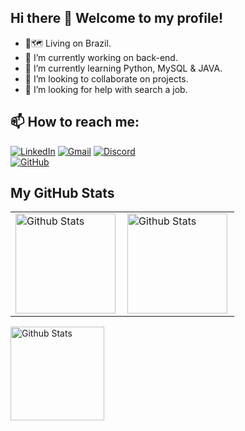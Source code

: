 ## Hi there 👋          Welcome to my profile!

- 📍🗺️ Living on Brazil.
- 🔭 I’m currently working on back-end.
- 🌱 I’m currently learning Python, MySQL & JAVA.
- 👯 I’m looking to collaborate on projects.
- 🤔 I’m looking for help with search a job.

 ## 📫 How to reach me: 
  <div>

[![LinkedIn](https://img.shields.io/badge/LinkedIn-0077B5?style=for-the-badge&logo=linkedin&logoColor=white)](https://www.linkedin.com/in/nícolas-sobreira/)
[![Gmail](https://img.shields.io/badge/Gmail-333333?style=for-the-badge&logo=gmail&logoColor=red)](mailto:brasanicolas27@gmail.com)
[![Discord](https://img.shields.io/badge/Discord-7289DA?style=for-the-badge&logo=discord&logoColor=white)](https://discord.com/channels/@nickke6772/)
<br>
[![GitHub](https://img.shields.io/github/followers/Nickyase?label=follow&style=social)](https://github.com/Nickyase)

## My GitHub Stats


</div>
<table> 
  <tr>
    <td>
      <img
        align="left"
        height="160px"
        src="https://github-readme-stats.vercel.app/api?username=Nickyase&theme=merko&hide_border=false&include_all_commits=true"
        alt="Github Stats"
      />
    </td>
    <td>
      <img
        align="left"
        height="160px"
        src="https://github-readme-stats.vercel.app/api/top-langs/?username=Nickyase&theme=merko&hide_border=false&include_all_commits=true&count_private=true&layout=compact"
        alt="Github Stats"
      />
    </td>
</table>
    <td>
      <img
        align="center"
        height="150px"
        src="https://github-readme-streak-stats.herokuapp.com/?user=Nickyase&theme=merko&hide_border=false"
        alt="Github Stats"
      />
    </td>
  </tr>


